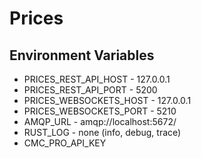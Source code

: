 # Prices

## Environment Variables

- PRICES_REST_API_HOST   - 127.0.0.1
- PRICES_REST_API_PORT   - 5200
- PRICES_WEBSOCKETS_HOST - 127.0.0.1
- PRICES_WEBSOCKETS_PORT - 5210
- AMQP_URL               - amqp://localhost:5672/
- RUST_LOG               - none (info, debug, trace)
- CMC_PRO_API_KEY

